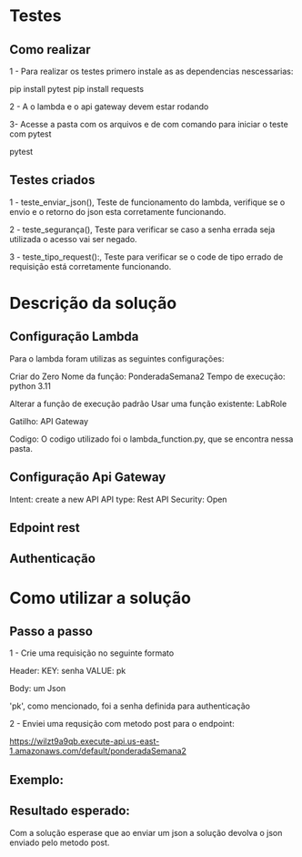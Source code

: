 # Testes

## Como realizar

1 - Para realizar os testes primero instale as as dependencias nescessarias:

pip install pytest
pip install requests

2 - A o lambda e o api gateway devem estar rodando

3- Acesse a pasta com os arquivos e de com comando para iniciar o teste com pytest

pytest

## Testes criados

1 - teste_enviar_json(), Teste de funcionamento do lambda, verifique se o envio e o retorno do json esta corretamente funcionando.

2 - teste_segurança(), Teste para verificar se caso a senha errada seja utilizada o acesso vai ser negado.

3 - teste_tipo_request():, Teste para verificar se o code de tipo errado de requisição está corretamente funcionando.

# Descrição da solução 

## Configuração Lambda

Para o lambda foram utilizas as seguintes configurações:

Criar do Zero
Nome da função: PonderadaSemana2
Tempo de execução: python 3.11

Alterar a função de execução padrão
	Usar uma função existente: LabRole
 
Gatilho: API Gateway

Codigo: O codigo utilizado foi o lambda_function.py, que se encontra nessa pasta.

## Configuração Api Gateway

Intent: create a new API
API type: Rest API
Security: Open


## Edpoint rest

## Authenticação

# Como utilizar a solução 

## Passo a passo

1 - Crie uma requisição no seguinte formato

Header: KEY: senha
	VALUE: pk

Body: um Json

'pk', como mencionado, foi a senha definida para authenticação

2 - Enviei uma requsição com metodo post para o endpoint:

https://wilzt9a9qb.execute-api.us-east-1.amazonaws.com/default/ponderadaSemana2

## Exemplo:

## Resultado esperado:

Com a solução esperase que ao enviar um json a solução devolva o json enviado pelo metodo post.







